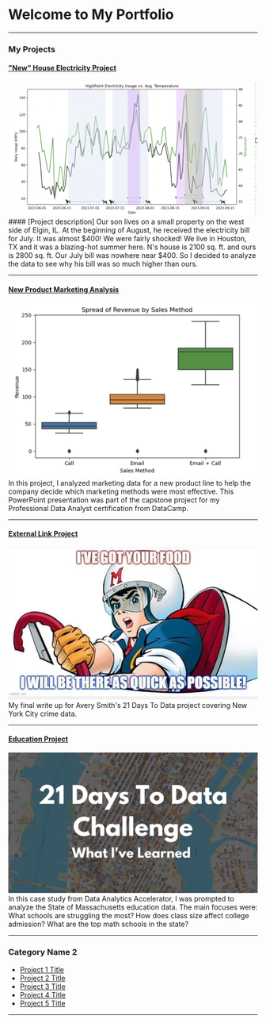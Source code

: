 # Welcome to My Portfolio

---

### My Projects

#### ["New" House Electricity Project](/New_House_Electricity_Project)
<img src="images/Final HIghPoint Elec analysis.png?raw=true"/>
#### [Project description] 
Our son lives on a small property on the west side of Elgin, IL. At the beginning of August, he received the electricity bill for July. It was almost $400! We were fairly shocked! We live in Houston, TX and it was a blazing-hot summer here. N's house is 2100 sq. ft. and ours is 2800 sq. ft. Our July bill was nowhere near $400. So I decided to analyze the data to see why his bill was so much higher than ours.

---
#### [New Product Marketing Analysis](/files/DataCamp_presentation.pdf)
<img src="images/Image_for_DataCamp_presentation_title.png?raw=true"/>
In this project, I analyzed marketing data for a new product line to help the company decide which marketing methods were most effective. This PowerPoint presentation was part of the capstone project for my Professional Data Analyst certification from DataCamp. 

---
#### [External Link Project](https://www.linkedin.com/pulse/what-i-learned-21-days-data-avery-smith)
[<img src="images/Speed Racer.webp?raw=true"/>](https://www.linkedin.com/pulse/what-i-learned-21-days-data-avery-smith)
My final write up for Avery Smith's 21 Days To Data project covering New York City crime data. 


---
#### [Education Project](https://www.linkedin.com/pulse/massachusetts-education-analysis-samantha-paul/)
[<img src="images/21 Days To Data Challenge What I've Learned Cover.png?raw=true"/>](https://www.linkedin.com/pulse/what-i-learned-21-days-data-avery-smith)
In this case study from Data Analytics Accelerator, I was prompted to analyze the State of Massachusetts education data. The main focuses were:
What schools are struggling the most?
How does class size affect college admission?
What are the top math schools in the state? 

---

### Category Name 2

- [Project 1 Title](http://example.com/)
- [Project 2 Title](http://example.com/)
- [Project 3 Title](http://example.com/)
- [Project 4 Title](http://example.com/)
- [Project 5 Title](http://example.com/)

---




